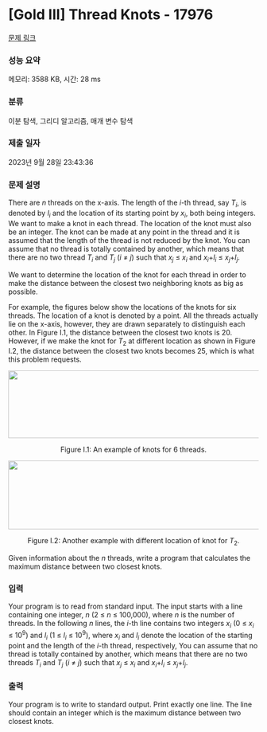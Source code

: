 # [Gold III] Thread Knots - 17976 

[문제 링크](https://www.acmicpc.net/problem/17976) 

### 성능 요약

메모리: 3588 KB, 시간: 28 ms

### 분류

이분 탐색, 그리디 알고리즘, 매개 변수 탐색

### 제출 일자

2023년 9월 28일 23:43:36

### 문제 설명

<p>There are <em>n</em> threads on the x-axis. The length of the <em>i</em>-th thread, say <em>T<sub>i</sub></em>, is denoted by <em>l<sub>i</sub></em> and the location of its starting point by <em>x<sub>i</sub></em>, both being integers. We want to make a knot in each thread. The location of the knot must also be an integer. The knot can be made at any point in the thread and it is assumed that the length of the thread is not reduced by the knot. You can assume that no thread is totally contained by another, which means that there are no two thread <em>T<sub>i</sub></em> and <em>T<sub>j</sub></em> (<em>i</em> ≠ <em>j</em>) such that <em>x<sub>j</sub></em> ≤ <em>x<sub>i</sub></em> and <em>x<sub>i</sub></em>+<em>l<sub>i</sub></em> ≤ <em>x<sub>j</sub></em>+<em>l<sub>j</sub></em>.</p>

<p>We want to determine the location of the knot for each thread in order to make the distance between the closest two neighboring knots as big as possible.</p>

<p>For example, the figures below show the locations of the knots for six threads. The location of a knot is denoted by a point. All the threads actually lie on the x-axis, however, they are drawn separately to distinguish each other. In Figure I.1, the distance between the closest two knots is 20. However, if we make the knot for <em>T</em><sub>2</sub> at different location as shown in Figure I.2, the distance between the closest two knots becomes 25, which is what this problem requests. </p>

<p style="text-align: center;"><img alt="" src="" style="width: 516px; height: 136px;"></p>

<p style="text-align: center;">Figure I.1: An example of knots for 6 threads.</p>

<p style="text-align: center;"><img alt="" src="" style="width: 510px; height: 138px;"></p>

<p style="text-align: center;">Figure I.2: Another example with different location of knot for <em>T</em><sub>2</sub>.</p>

<p>Given information about the <em>n</em> threads, write a program that calculates the maximum distance between two closest knots.</p>

### 입력 

 <p>Your program is to read from standard input. The input starts with a line containing one integer, <em>n</em> (2 ≤ <em>n</em> ≤ 100,000), where <em>n</em> is the number of threads. In the following <em>n</em> lines, the <em>i</em>-th line contains two integers <em>x<sub>i</sub></em> (0 ≤ <em>x<sub>i</sub></em> ≤ 10<sup>9</sup>) and <em>l<sub>i</sub></em> (1 ≤ <em>l<sub>i</sub></em> ≤ 10<sup>9</sup>), where <em>x<sub>i</sub></em> and <em>l<sub>i</sub></em> denote the location of the starting point and the length of the <em>i</em>-th thread, respectively, You can assume that no thread is totally contained by another, which means that there are no two threads <em>T<sub>i</sub></em> and <em>T<sub>j</sub></em> (<em>i</em> ≠ <em>j</em>) such that <em>x<sub>j</sub></em> ≤ <em>x<sub>i</sub></em> and <em>x<sub>i</sub></em>+<em>l<sub>i</sub></em> ≤ <em>x<sub>j</sub></em>+<em>l<sub>j</sub></em>.</p>

### 출력 

 <p>Your program is to write to standard output. Print exactly one line. The line should contain an integer which is the maximum distance between two closest knots.</p>

